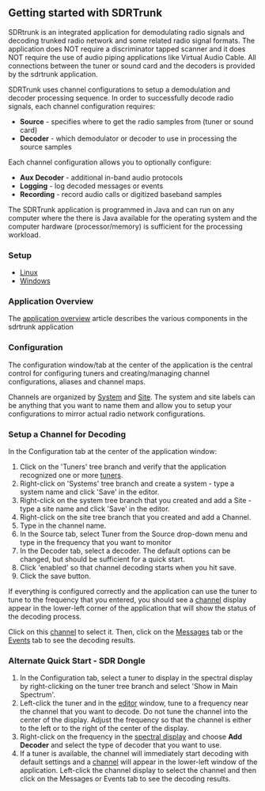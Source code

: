 ## Getting started with SDRTrunk ##

SDRtrunk is an integrated application for demodulating radio signals and 
decoding trunked radio network and some related radio signal formats.  The 
application does NOT require a discriminator tapped scanner and it does NOT
require the use of audio piping applications like Virtual Audio Cable.  All
connections between the tuner or sound card and the decoders is provided by the
sdrtrunk application.

SDRTrunk uses channel configurations to setup a demodulation and decoder
processing sequence.  In order to successfully decode radio signals, each 
channel configuration requires:

* **Source** - specifies where to get the radio samples from (tuner or sound card)
* **Decoder** - which demodulator or decoder to use in processing the source samples

Each channel configuration allows you to optionally configure:

* **Aux Decoder** - additional in-band audio protocols
* **Logging** - log decoded messages or events
* **Recording** - record audio calls or digitized baseband samples

The SDRTrunk application is programmed in Java and can run on any computer where
the there is Java available for the operating system and the computer hardware
(processor/memory) is sufficient for the processing workload.

### Setup ###

  * [Linux](SetupLinux)
  * [Windows](SetupWindows)

### Application Overview ###

The [application overview](ApplicationOverview) article describes the various
components in the sdrtrunk application

### Configuration ###

The configuration window/tab at the center of the application is the central
control for configuring tuners and creating/managing channel configurations, 
aliases and channel maps.

Channels are organized by [System](System) and [Site](Site).  The system and 
site labels can be anything that you want to name them and allow you to setup
your configurations to mirror actual radio network configurations.

### Setup a Channel for Decoding ###

In the Configuration tab at the center of the application window:

1. Click on the 'Tuners' tree branch and verify that the application recognized one or more [tuners](Tuner).
1. Right-click on 'Systems' tree branch and create a system - type a system name and click 'Save' in the editor.
1. Right-click on the system tree branch that you created and add a Site - type a site name and click 'Save' in the editor.
1. Right-click on the site tree branch that you created and add a Channel.
1. Type in the channel name.
1. In the Source tab, select Tuner from the Source drop-down menu and type in the frequency that you want to monitor
1. In the Decoder tab, select a decoder.  The default options can be changed, but should be sufficient for a quick start.
1. Click 'enabled' so that channel decoding starts when you hit save.
1. Click the save button. 

If everything is configured correctly and the application can use the tuner to
tune to the frequency that you entered, you should see a [channel](DecodingChannel) 
display appear in the lower-left corner of the application that will show the 
status of the decoding process.

Click on this [channel](DecodingChannel) to select it.  Then, click on the 
[Messages](Messages) tab or the [Events](CallEvents) tab to see the decoding
results. 

### Alternate Quick Start - SDR Dongle ###

1. In the Configuration tab, select a tuner to display in the spectral display
by right-clicking on the tuner tree branch and select 'Show in Main Spectrum'.
1. Left-click the tuner and in the [editor](Editor) window, tune to a frequency 
near the channel that you want to decode.  Do not tune the channel into the 
center of the display.  Adjust the frequency so that the channel is either to 
the left or to the right of the center of the display.
1. Right-click on the frequency in the [spectral display](SpectralDisplay) and 
choose **Add Decoder** and select the type of decoder that you want to use.
1. If a tuner is available, the channel will immediately start decoding with
default settings and a [channel](DecodingChannels) will appear in the lower-left
window of the application. Left-click the channel display to select the channel
and then click on the Messages or Events tab to see the decoding results.
